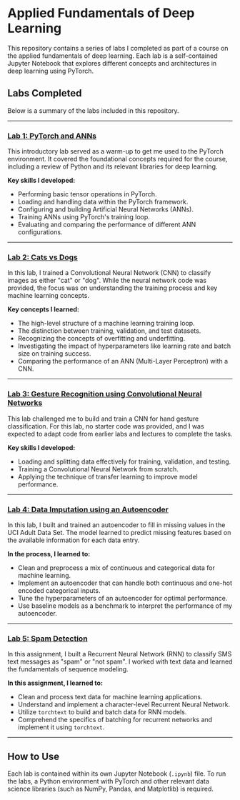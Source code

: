 # Applied Fundamentals of Deep Learning

This repository contains a series of labs I completed as part of a course on the applied fundamentals of deep learning. Each lab is a self-contained Jupyter Notebook that explores different concepts and architectures in deep learning using PyTorch.

## Labs Completed

Below is a summary of the labs included in this repository.

---

### [Lab 1: PyTorch and ANNs](Lab1_PyTorch_and_ANNs.ipynb)

This introductory lab served as a warm-up to get me used to the PyTorch environment. It covered the foundational concepts required for the course, including a review of Python and its relevant libraries for deep learning.

**Key skills I developed:**
* Performing basic tensor operations in PyTorch.
* Loading and handling data within the PyTorch framework.
* Configuring and building Artificial Neural Networks (ANNs).
* Training ANNs using PyTorch's training loop.
* Evaluating and comparing the performance of different ANN configurations.

---

### [Lab 2: Cats vs Dogs](Lab2_Cats_vs_Dogs.ipynb)

In this lab, I trained a Convolutional Neural Network (CNN) to classify images as either "cat" or "dog". While the neural network code was provided, the focus was on understanding the training process and key machine learning concepts.

**Key concepts I learned:**
* The high-level structure of a machine learning training loop.
* The distinction between training, validation, and test datasets.
* Recognizing the concepts of overfitting and underfitting.
* Investigating the impact of hyperparameters like learning rate and batch size on training success.
* Comparing the performance of an ANN (Multi-Layer Perceptron) with a CNN.

---

### [Lab 3: Gesture Recognition using Convolutional Neural Networks](Lab3_Gesture_Recognition.ipynb)

This lab challenged me to build and train a CNN for hand gesture classification. For this lab, no starter code was provided, and I was expected to adapt code from earlier labs and lectures to complete the tasks.

**Key skills I developed:**
* Loading and splitting data effectively for training, validation, and testing.
* Training a Convolutional Neural Network from scratch.
* Applying the technique of transfer learning to improve model performance.

---

### [Lab 4: Data Imputation using an Autoencoder](Lab4_Data_Imputation.ipynb)

In this lab, I built and trained an autoencoder to fill in missing values in the UCI Adult Data Set. The model learned to predict missing features based on the available information for each data entry.

**In the process, I learned to:**
* Clean and preprocess a mix of continuous and categorical data for machine learning.
* Implement an autoencoder that can handle both continuous and one-hot encoded categorical inputs.
* Tune the hyperparameters of an autoencoder for optimal performance.
* Use baseline models as a benchmark to interpret the performance of my autoencoder.

---

### [Lab 5: Spam Detection](Lab5_Spam_Detection.ipynb)

In this assignment, I built a Recurrent Neural Network (RNN) to classify SMS text messages as "spam" or "not spam". I worked with text data and learned the fundamentals of sequence modeling.

**In this assignment, I learned to:**
* Clean and process text data for machine learning applications.
* Understand and implement a character-level Recurrent Neural Network.
* Utilize `torchtext` to build and batch data for RNN models.
* Comprehend the specifics of batching for recurrent networks and implement it using `torchtext`.

---

## How to Use

Each lab is contained within its own Jupyter Notebook (`.ipynb`) file. To run the labs, a Python environment with PyTorch and other relevant data science libraries (such as NumPy, Pandas, and Matplotlib) is required.